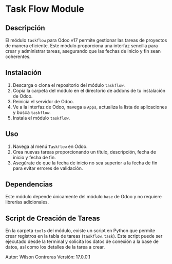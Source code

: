 # Task Flow Module

## Descripción
El módulo `taskflow` para Odoo v17 permite gestionar las tareas de proyectos de manera eficiente. Este módulo proporciona una interfaz sencilla para crear y administrar tareas, asegurando que las fechas de inicio y fin sean coherentes.

## Instalación
1. Descarga o clona el repositorio del módulo `taskflow`.
2. Copia la carpeta del módulo en el directorio de addons de tu instalación de Odoo.
3. Reinicia el servidor de Odoo.
4. Ve a la interfaz de Odoo, navega a `Apps`, actualiza la lista de aplicaciones y busca `taskflow`.
5. Instala el módulo `taskflow`.

## Uso
1. Navega al menú `Taskflow` en Odoo.
2. Crea nuevas tareas proporcionando un título, descripción, fecha de inicio y fecha de fin.
3. Asegúrate de que la fecha de inicio no sea superior a la fecha de fin para evitar errores de validación.

## Dependencias
Este módulo depende únicamente del módulo `base` de Odoo y no requiere librerías adicionales.

## Script de Creación de Tareas
En la carpeta `tools` del módulo, existe un script en Python que permite crear registros en la tabla de tareas (`taskflow.task`). Este script puede ser ejecutado desde la terminal y solicita los datos de conexión a la base de datos, así como los detalles de la tarea a crear.


Autor: Wilson Contreras
Versión: 17.0.0.1
